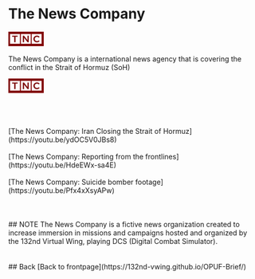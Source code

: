 # The News Company  


![TNC Logo](/Images/TNC.png)

The News Company is a international news agency that is covering the conflict in the Strait of Hormuz (SoH)

![TNC Logo](/Images/TNC.PNG)



<br>
<br>
<br>
[The News Company: Iran Closing the Strait of Hormuz](https://youtu.be/ydOC5V0JBs8)
<br>
<br>
[The News Company: Reporting from the frontlines](https://youtu.be/HdeEWx-sa4E) 
<br>
<br>
[The News Company: Suicide bomber footage](https://youtu.be/Pfx4xXsyAPw)
<br>
<br>


<br>
<br>
## NOTE
The News Company is a fictive news organization created to increase immersion in missions and campaigns hosted and organized by the 132nd Virtual Wing, playing DCS (Digital Combat Simulator).
<br>
<br>
<br>
## Back
[Back to frontpage](https://132nd-vwing.github.io/OPUF-Brief/)